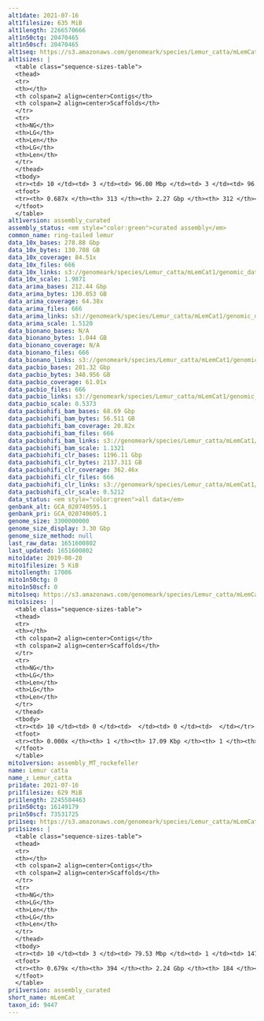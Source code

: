 ```yaml
---
alt1date: 2021-07-16
alt1filesize: 635 MiB
alt1length: 2266570666
alt1n50ctg: 20470465
alt1n50scf: 20470465
alt1seq: https://s3.amazonaws.com/genomeark/species/Lemur_catta/mLemCat1/assembly_curated/mLemCat1.alt.cur.20210716.fasta.gz
alt1sizes: |
  <table class="sequence-sizes-table">
  <thead>
  <tr>
  <th></th>
  <th colspan=2 align=center>Contigs</th>
  <th colspan=2 align=center>Scaffolds</th>
  </tr>
  <tr>
  <th>NG</th>
  <th>LG</th>
  <th>Len</th>
  <th>LG</th>
  <th>Len</th>
  </tr>
  </thead>
  <tbody>
  <tr><td> 10 </td><td> 3 </td><td> 96.00 Mbp </td><td> 3 </td><td> 96.00 Mbp </td></tr>  <tr><td> 20 </td><td> 7 </td><td> 56.18 Mbp </td><td> 7 </td><td> 56.18 Mbp </td></tr>  <tr><td> 30 </td><td> 13 </td><td> 45.82 Mbp </td><td> 13 </td><td> 45.82 Mbp </td></tr>  <tr><td> 40 </td><td> 23 </td><td> 30.76 Mbp </td><td> 23 </td><td> 30.76 Mbp </td></tr>  <tr style="background-color:#cccccc;"><td> 50 </td><td> 35 </td><td> 20.47 Mbp </td><td> 35 </td><td> 20.47 Mbp </td></tr>  <tr><td> 60 </td><td> 58 </td><td> 9.29 Mbp </td><td> 58 </td><td> 9.29 Mbp </td></tr>  <tr><td> 70 </td><td> 0 </td><td>  </td><td> 0 </td><td>  </td></tr>  <tr><td> 80 </td><td> 0 </td><td>  </td><td> 0 </td><td>  </td></tr>  <tr><td> 90 </td><td> 0 </td><td>  </td><td> 0 </td><td>  </td></tr>  <tr><td> 100 </td><td> 0 </td><td>  </td><td> 0 </td><td>  </td></tr>  </tbody>
  <tfoot>
  <tr><th> 0.687x </th><th> 313 </th><th> 2.27 Gbp </th><th> 312 </th><th> 2.27 Gbp </th></tr>
  </tfoot>
  </table>
alt1version: assembly_curated
assembly_status: <em style="color:green">curated assembly</em>
common_name: ring-tailed lemur
data_10x_bases: 278.88 Gbp
data_10x_bytes: 130.708 GB
data_10x_coverage: 84.51x
data_10x_files: 666
data_10x_links: s3://genomeark/species/Lemur_catta/mLemCat1/genomic_data/10x/<br>
data_10x_scale: 1.9871
data_arima_bases: 212.44 Gbp
data_arima_bytes: 130.853 GB
data_arima_coverage: 64.38x
data_arima_files: 666
data_arima_links: s3://genomeark/species/Lemur_catta/mLemCat1/genomic_data/arima/<br>
data_arima_scale: 1.5120
data_bionano_bases: N/A
data_bionano_bytes: 1.044 GB
data_bionano_coverage: N/A
data_bionano_files: 666
data_bionano_links: s3://genomeark/species/Lemur_catta/mLemCat1/genomic_data/bionano/<br>
data_pacbio_bases: 201.32 Gbp
data_pacbio_bytes: 348.956 GB
data_pacbio_coverage: 61.01x
data_pacbio_files: 666
data_pacbio_links: s3://genomeark/species/Lemur_catta/mLemCat1/genomic_data/pacbio/<br>
data_pacbio_scale: 0.5373
data_pacbiohifi_bam_bases: 68.69 Gbp
data_pacbiohifi_bam_bytes: 56.511 GB
data_pacbiohifi_bam_coverage: 20.82x
data_pacbiohifi_bam_files: 666
data_pacbiohifi_bam_links: s3://genomeark/species/Lemur_catta/mLemCat1/genomic_data/pacbio_hifi/<br>
data_pacbiohifi_bam_scale: 1.1321
data_pacbiohifi_clr_bases: 1196.11 Gbp
data_pacbiohifi_clr_bytes: 2137.311 GB
data_pacbiohifi_clr_coverage: 362.46x
data_pacbiohifi_clr_files: 666
data_pacbiohifi_clr_links: s3://genomeark/species/Lemur_catta/mLemCat1/genomic_data/pacbio_hifi/<br>
data_pacbiohifi_clr_scale: 0.5212
data_status: <em style="color:green">all data</em>
genbank_alt: GCA_020740595.1
genbank_pri: GCA_020740605.1
genome_size: 3300000000
genome_size_display: 3.30 Gbp
genome_size_method: null
last_raw_data: 1651600802
last_updated: 1651600802
mito1date: 2019-08-20
mito1filesize: 5 KiB
mito1length: 17086
mito1n50ctg: 0
mito1n50scf: 0
mito1seq: https://s3.amazonaws.com/genomeark/species/Lemur_catta/mLemCat1/assembly_MT_rockefeller/mLemCat1.MT.20190820.fasta.gz
mito1sizes: |
  <table class="sequence-sizes-table">
  <thead>
  <tr>
  <th></th>
  <th colspan=2 align=center>Contigs</th>
  <th colspan=2 align=center>Scaffolds</th>
  </tr>
  <tr>
  <th>NG</th>
  <th>LG</th>
  <th>Len</th>
  <th>LG</th>
  <th>Len</th>
  </tr>
  </thead>
  <tbody>
  <tr><td> 10 </td><td> 0 </td><td>  </td><td> 0 </td><td>  </td></tr>  <tr><td> 20 </td><td> 0 </td><td>  </td><td> 0 </td><td>  </td></tr>  <tr><td> 30 </td><td> 0 </td><td>  </td><td> 0 </td><td>  </td></tr>  <tr><td> 40 </td><td> 0 </td><td>  </td><td> 0 </td><td>  </td></tr>  <tr style="background-color:#cccccc;"><td> 50 </td><td> 0 </td><td style="background-color:#ff8888;">  </td><td> 0 </td><td style="background-color:#ff8888;">  </td></tr>  <tr><td> 60 </td><td> 0 </td><td>  </td><td> 0 </td><td>  </td></tr>  <tr><td> 70 </td><td> 0 </td><td>  </td><td> 0 </td><td>  </td></tr>  <tr><td> 80 </td><td> 0 </td><td>  </td><td> 0 </td><td>  </td></tr>  <tr><td> 90 </td><td> 0 </td><td>  </td><td> 0 </td><td>  </td></tr>  <tr><td> 100 </td><td> 0 </td><td>  </td><td> 0 </td><td>  </td></tr>  </tbody>
  <tfoot>
  <tr><th> 0.000x </th><th> 1 </th><th> 17.09 Kbp </th><th> 1 </th><th> 17.09 Kbp </th></tr>
  </tfoot>
  </table>
mito1version: assembly_MT_rockefeller
name: Lemur catta
name_: Lemur_catta
pri1date: 2021-07-16
pri1filesize: 629 MiB
pri1length: 2245584463
pri1n50ctg: 16149179
pri1n50scf: 73531725
pri1seq: https://s3.amazonaws.com/genomeark/species/Lemur_catta/mLemCat1/assembly_curated/mLemCat1.pri.cur.20210716.fasta.gz
pri1sizes: |
  <table class="sequence-sizes-table">
  <thead>
  <tr>
  <th></th>
  <th colspan=2 align=center>Contigs</th>
  <th colspan=2 align=center>Scaffolds</th>
  </tr>
  <tr>
  <th>NG</th>
  <th>LG</th>
  <th>Len</th>
  <th>LG</th>
  <th>Len</th>
  </tr>
  </thead>
  <tbody>
  <tr><td> 10 </td><td> 3 </td><td> 79.53 Mbp </td><td> 1 </td><td> 147.49 Mbp </td></tr>  <tr><td> 20 </td><td> 8 </td><td> 54.57 Mbp </td><td> 3 </td><td> 117.45 Mbp </td></tr>  <tr><td> 30 </td><td> 16 </td><td> 38.42 Mbp </td><td> 6 </td><td> 108.75 Mbp </td></tr>  <tr><td> 40 </td><td> 26 </td><td> 27.68 Mbp </td><td> 10 </td><td> 99.28 Mbp </td></tr>  <tr style="background-color:#cccccc;"><td> 50 </td><td> 43 </td><td style="background-color:#88ff88;"> 16.15 Mbp </td><td> 13 </td><td style="background-color:#88ff88;"> 73.53 Mbp </td></tr>  <tr><td> 60 </td><td> 77 </td><td> 5.75 Mbp </td><td> 19 </td><td> 37.49 Mbp </td></tr>  <tr><td> 70 </td><td> 0 </td><td>  </td><td> 0 </td><td>  </td></tr>  <tr><td> 80 </td><td> 0 </td><td>  </td><td> 0 </td><td>  </td></tr>  <tr><td> 90 </td><td> 0 </td><td>  </td><td> 0 </td><td>  </td></tr>  <tr><td> 100 </td><td> 0 </td><td>  </td><td> 0 </td><td>  </td></tr>  </tbody>
  <tfoot>
  <tr><th> 0.679x </th><th> 394 </th><th> 2.24 Gbp </th><th> 184 </th><th> 2.25 Gbp </th></tr>
  </tfoot>
  </table>
pri1version: assembly_curated
short_name: mLemCat
taxon_id: 9447
---
```

